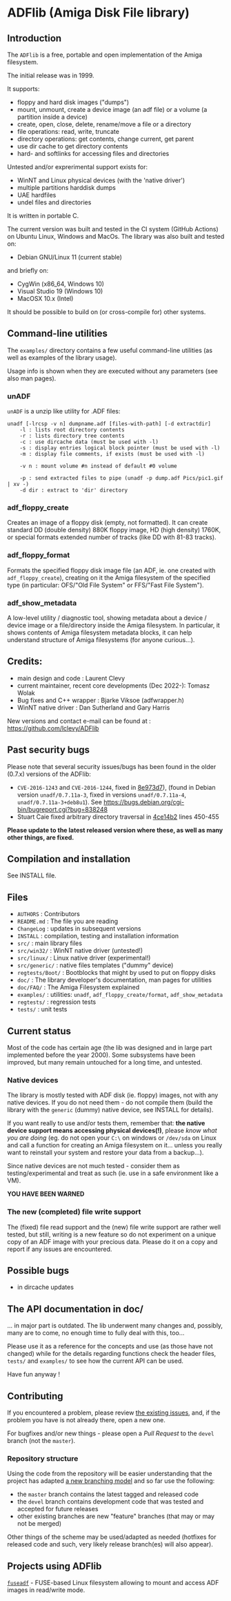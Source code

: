 # ADFlib (Amiga Disk File library)

## Introduction

The `ADFlib` is a free, portable and open implementation of the Amiga filesystem.

The initial release was in 1999.

It supports:
- floppy and hard disk images ("dumps")
- mount, unmount, create a device image (an adf file) or a volume (a partition
  inside a device)
- create, open, close, delete, rename/move a file or a directory
- file operations: read, write, truncate
- directory operations: get contents, change current, get parent
- use dir cache to get directory contents
- hard- and softlinks for accessing files and directories

Untested and/or exprerimental support exists for:
- WinNT and Linux physical devices (with the 'native driver')
- multiple partitions harddisk dumps
- UAE hardfiles
- undel files and directories

It is written in portable C.

The current version was built and tested in the CI system (GitHub Actions)
on Ubuntu Linux, Windows and MacOs. The library was also built and tested on:
- Debian GNU/Linux 11 (current stable)

and briefly on:
- CygWin (x86_64, Windows 10)
- Visual Studio 19 (Windows 10)
- MacOSX 10.x (Intel)

It should be possible to build on (or cross-compile for) other systems.


## Command-line utilities

The `examples/` directory contains a few useful command-line utilities
(as well as examples of the library usage).

Usage info is shown when they are executed without any parameters
(see also man pages).


### unADF

`unADF` is a unzip like utility for .ADF files:

```
unadf [-lrcsp -v n] dumpname.adf [files-with-path] [-d extractdir]
    -l : lists root directory contents
    -r : lists directory tree contents
    -c : use dircache data (must be used with -l)
    -s : display entries logical block pointer (must be used with -l)
    -m : display file comments, if exists (must be used with -l)

    -v n : mount volume #n instead of default #0 volume

    -p : send extracted files to pipe (unadf -p dump.adf Pics/pic1.gif | xv -)
    -d dir : extract to 'dir' directory
```

### adf_floppy_create

Creates an image of a floppy disk (empty, not formatted). It can create
standard DD (double density) 880K floppy image, HD (high density) 1760K, or
special formats extended number of tracks (like DD with 81-83 tracks).


### adf_floppy_format

Formats the specified floppy disk image file (an ADF, ie. one created with
`adf_floppy_create`), creating on it the Amiga filesystem of the specified
type (in particular: OFS/"Old File System" or FFS/"Fast File System").


### adf_show_metadata

A low-level utility / diagnostic tool, showing metadata about a device / device
image or a file/directory inside the Amiga filesystem. In particular, it shows
contents of Amiga filesystem metadata blocks, it can help understand structure
of Amiga filesystems (for anyone curious...).


## Credits:

- main design and code : Laurent Clevy
- current maintainer, recent core developments (Dec 2022-): Tomasz Wolak
- Bug fixes and C++ wrapper : Bjarke Viksoe (adfwrapper.h)
- WinNT native driver : Dan Sutherland and Gary Harris


New versions and contact e-mail can be found at : https://github.com/lclevy/ADFlib

## Past security bugs

Please note that several security issues/bugs has been found in the older (0.7.x)
versions of the ADFlib:
- `CVE-2016-1243` and `CVE-2016-1244`, fixed in
[8e973d7](https://github.com/lclevy/ADFlib/commit/8e973d7b894552c3a3de0ccd2d1e9cb0b8e618dd)),
(found in Debian version `unadf/0.7.11a-3`, fixed in versions `unadf/0.7.11a-4`,
`unadf/0.7.11a-3+deb8u1`). See https://bugs.debian.org/cgi-bin/bugreport.cgi?bug=838248
- Stuart Caie fixed arbitrary directory traversal in
[4ce14b2](https://github.com/lclevy/ADFlib/commit/4ce14b2a8b6db84954cf9705459eafebabecf3e4)
lines 450-455

**Please update to the latest released version where these,
as well as many other things, are fixed.**


## Compilation and installation

See INSTALL file.


## Files

- `AUTHORS` : Contributors
- `README.md` : The file you are reading
- `ChangeLog` : updates in subsequent versions
- `INSTALL` : compilation, testing and installation information
- `src/` :	main library files
- `src/win32/` : WinNT native driver (untested!)
- `src/linux/` : Linux native driver (experimental!)
- `src/generic/` : native files templates ("dummy" device)
- `regtests/Boot/` :	Bootblocks that might by used to put on floppy disks
- `doc/` :	The library developer's documentation, man pages for utilities
- `doc/FAQ/` : The Amiga Filesystem explained
- `examples/` : utilities: `unadf`, `adf_floppy_create/format`, `adf_show_metadata`
- `regtests/` : regression tests
- `tests/` : unit tests


## Current status
Most of the code has certain age (the lib was designed and in large part
implemented before the year 2000). Some subsystems have been improved, but
many remain untouched for a long time, and untested.

### Native devices
The library is mostly tested with ADF disk (ie. floppy) images, not with
any native devices. If you do not need them - do not compile them (build
the library with the `generic` (dummy) native device, see INSTALL for details).

If you want really to use and/or tests them, remember that: **the native device
support means accessing physical devices(!)**, please _know what you are doing_
(eg. do not open your `C:\` on windows or `/dev/sda` on Linux and call
a function for creating an Amiga filesystem on it... unless you really want
to reinstall your system and restore your data from a backup...).

Since native devices are not much tested - consider them as testing/experimental
and treat as such (ie. use in a safe environment like a VM).

**YOU HAVE BEEN WARNED**

### The new (completed) file write support
The (fixed) file read support and the (new) file write support are rather
well tested, but still, writing is a new feature so do not experiment on
a unique copy of an ADF image with your precious data. Please do it on a copy
and report if any issues are encountered.

## Possible bugs
- in dircache updates


## The API documentation in doc/
... in major part is outdated. The lib underwent many changes and, possibly,
many are to come, no enough time to fully deal with this, too...

Please use it as a reference for the concepts and use (as those have not changed)
while for the details regarding functions check the header files, `tests/` and
`examples/` to see how the current API can be used.

<!--Please report any bugs or mistakes in the documentation !-->

Have fun anyway !


## Contributing
If you encountered a problem, please review
[the existing issues](https://github.com/lclevy/ADFlib/issues), and,
if the problem you have is not already there, open a new one.

For bugfixes and/or new things - please open a _Pull Request_ to the `devel`
branch (not the `master`).

### Repository structure
Using the code from the repository will be easier understanding that the project
has adapted
[a new branching model](https://nvie.com/posts/a-successful-git-branching-model/)
and so far use the following:
- the `master` branch contains the latest tagged and released code
- the `devel` branch contains development code that was tested and accepted
  for future releases
- other existing branches are new "feature" branches (that may or may not be merged)

Other things of the scheme may be used/adapted as needed (hotfixes for released code
and such, very likely release branch(es) will also appear).


## Projects using ADFlib

[`fuseadf`](https://gitlab.com/t-m/fuseadf) - FUSE-based Linux filesystem allowing
to mount and access ADF images in read/write mode.
